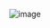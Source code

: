 
![image](https://github.com/SergGrebnev/netology_java_qa_07_jacoco/assets/165768757/090c889b-cc68-4f1b-b4cc-92ff1b70defe)
